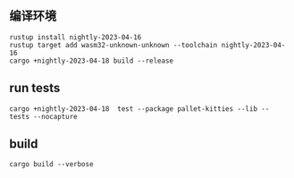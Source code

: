 ## 编译环境
```
rustup install nightly-2023-04-16
rustup target add wasm32-unknown-unknown --toolchain nightly-2023-04-16
cargo +nightly-2023-04-18 build --release
```

## run tests
```
cargo +nightly-2023-04-18  test --package pallet-kitties --lib -- tests --nocapture
```

## build
```
cargo build --verbose
```